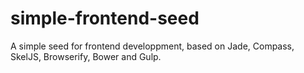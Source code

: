 simple-frontend-seed
====================

A simple seed for frontend developpment, based on Jade, Compass, SkelJS, Browserify, Bower and Gulp.
